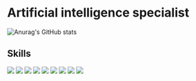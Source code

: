 # Artificial intelligence specialist
![Anurag's GitHub stats](https://github-readme-stats.vercel.app/api?username=ShahabA83&show_icons=true&theme=transparent) <br>
## Skills
<img src = "https://img.shields.io/badge/Python-f39f37">
<img src = "https://img.shields.io/badge/Data analysis-f39f37" />
<img src = "https://img.shields.io/badge/Data visualization-f39f37" />
<img src = "https://img.shields.io/badge/Git-f39f37" />
<img src = "https://img.shields.io/badge/Data science-f39f37" />
<img src = "https://img.shields.io/badge/Machine Learning-f39f37" />
<img src = "https://img.shields.io/badge/Deep Learning-f39f37" />
<img src = "https://img.shields.io/badge/Image processing-f39f37" />
<img src = "https://img.shields.io/badge/Computer vision-f39f37" />
